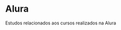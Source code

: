 # Alura                 
Estudos relacionados aos cursos realizados na Alura         
   

 








































